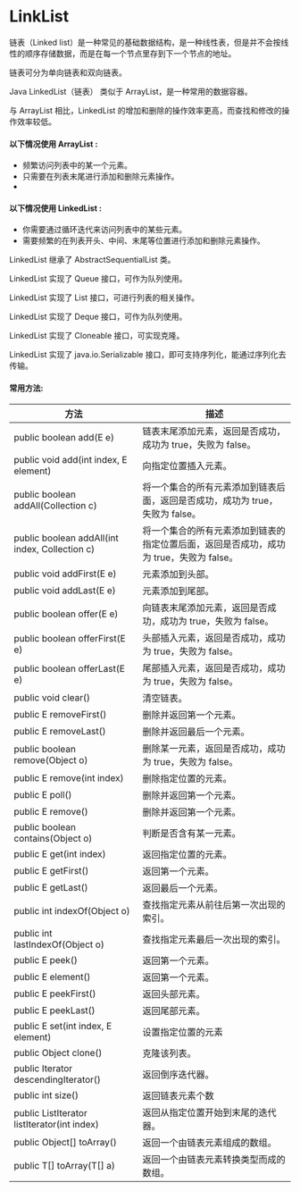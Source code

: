 # LinkList

链表（Linked list）是一种常见的基础数据结构，是一种线性表，但是并不会按线性的顺序存储数据，而是在每一个节点里存到下一个节点的地址。

链表可分为单向链表和双向链表。

Java LinkedList（链表） 类似于 ArrayList，是一种常用的数据容器。

与 ArrayList 相比，LinkedList 的增加和删除的操作效率更高，而查找和修改的操作效率较低。

#### **以下情况使用 ArrayList :**

* 频繁访问列表中的某一个元素。
* 只需要在列表末尾进行添加和删除元素操作。
* 
#### **以下情况使用 LinkedList :**

* 你需要通过循环迭代来访问列表中的某些元素。
* 需要频繁的在列表开头、中间、末尾等位置进行添加和删除元素操作。

LinkedList 继承了 AbstractSequentialList 类。

LinkedList 实现了 Queue 接口，可作为队列使用。

LinkedList 实现了 List 接口，可进行列表的相关操作。

LinkedList 实现了 Deque 接口，可作为队列使用。

LinkedList 实现了 Cloneable 接口，可实现克隆。

LinkedList 实现了 java.io.Serializable 接口，即可支持序列化，能通过序列化去传输。

#### **常用方法:**

| 方法                                              | 描述                                                |
|-------------------------------------------------|---------------------------------------------------|
| public boolean add(E e)                         | 链表末尾添加元素，返回是否成功，成功为 true，失败为 false。               |
| public void add(int index, E element)	          | 向指定位置插入元素。                                        |
| public boolean addAll(Collection c)             | 	将一个集合的所有元素添加到链表后面，返回是否成功，成功为 true，失败为 false。     |
| public boolean addAll(int index, Collection c)	 | 将一个集合的所有元素添加到链表的指定位置后面，返回是否成功，成功为 true，失败为 false。 |
| public void addFirst(E e)	                      | 元素添加到头部。                                          |
| public void addLast(E e)	                       | 元素添加到尾部。                                          |
| public boolean offer(E e)	                      | 向链表末尾添加元素，返回是否成功，成功为 true，失败为 false。              |
| public boolean offerFirst(E e)	                 | 头部插入元素，返回是否成功，成功为 true，失败为 false。                 |
| public boolean offerLast(E e)	                  | 尾部插入元素，返回是否成功，成功为 true，失败为 false。                 |
| public void clear()	                            | 清空链表。                                             |
| public E removeFirst()	                         | 删除并返回第一个元素。                                       |
| public E removeLast()	                          | 删除并返回最后一个元素。                                      |
| public boolean remove(Object o)	                | 删除某一元素，返回是否成功，成功为 true，失败为 false。                 |
| public E remove(int index)                      | 	删除指定位置的元素。                                       |
| public E poll()	                                | 删除并返回第一个元素。                                       |
| public E remove()	                              | 删除并返回第一个元素。                                       |
| public boolean contains(Object o)	              | 判断是否含有某一元素。                                       |
| public E get(int index)	                        | 返回指定位置的元素。                                        |
| public E getFirst()	                            | 返回第一个元素。                                          |
| public E getLast()	                             | 返回最后一个元素。                                         |
| public int indexOf(Object o)	                   | 查找指定元素从前往后第一次出现的索引。                               |
| public int lastIndexOf(Object o)	               | 查找指定元素最后一次出现的索引。                                  |
| public E peek()	                                | 返回第一个元素。                                          |
| public E element()	                             | 返回第一个元素。                                          |
| public E peekFirst()	                           | 返回头部元素。                                           |
| public E peekLast()	                            | 返回尾部元素。                                           |
| public E set(int index, E element)              | 	设置指定位置的元素                                        |
| public Object clone()	                          | 克隆该列表。                                            |
| public Iterator descendingIterator()            | 	返回倒序迭代器。                                         |
| public int size()                               | 	返回链表元素个数                                         |
| public ListIterator listIterator(int index)     | 	返回从指定位置开始到末尾的迭代器。                                |
| public Object[] toArray()	                      | 返回一个由链表元素组成的数组。                                   |
| public T[] toArray(T[] a)	                      | 返回一个由链表元素转换类型而成的数组。                               |
